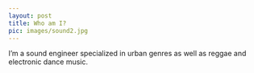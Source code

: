 ```yaml
---
layout: post
title: Who am I?
pic: images/sound2.jpg
---
```


I’m a sound engineer specialized in urban genres as well as reggae and electronic dance music.